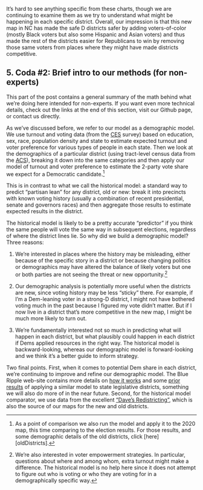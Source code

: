 It’s hard to see anything specific from these charts, though we are
continuing to examine them as we try to understand what might be happening
in each specific district. Overall, our impression is that this new map in NC
has made the safe D districts safer by adding voters-of-color
(mostly Black voters but also some Hispanic and Asian voters) and thus
made the rest of the districts easier for Republicans to win by removing those
same voters from places where they might have made districts competitive.

## 5. Coda #2: Brief intro to our methods (for non-experts)
This part of the post contains a general summary of the math behind what we’re
doing here intended for non-experts. If you want even more technical details,
check out the links at the end of this section,
visit our Github page, or contact us directly.

As we’ve discussed before, we refer to our model as a demographic model.
We use turnout and voting data (from the [CES][CES] survey) based on education,
sex, race, population density and state to estimate expected turnout and voter
preference for various types of people in each state.
Then we look at the demographics of a particular district
(using tract-level census data from the [ACS][ACS]), breaking it down into
the same categories and then apply our model of turnout and voter preference
to estimate the 2-party vote share we expect for a Democratic candidate.[^old]

[^old]: As a point of comparison we also run the model and apply it to the 2020
map, this time comparing to the election results.  For those results, and some
demographic details of the old districts, click [here][oldDistricts].

This is in contrast to what we call the historical model: a
standard way to predict “partisan lean” for any district,
old or new: break it into precincts with known voting history
(usually a combination of recent presidential, senate and governors races)
and then aggregate those results to estimate expected results in the district.

The historical model is likely to be a pretty accurate “predictor” if you think
the same people will vote the same way in subsequent elections,
regardless of where the district lines lie. So why did we build a
demographic model? Three reasons:

1.	We’re interested in places where the history may be misleading, either because of the specific story
in a district or because changing politics or demographics may have altered the balance of likely voters
but one or both parties are not seeing the threat or new opportunity.[^empowerment]

2.	Our demographic analysis is potentially more useful when the districts are new,
since voting history may be less “sticky” there. For example, if I’m a Dem-leaning voter
in a strong-D district, I might not have bothered voting much in the past because I
figured my vote didn’t matter. But if I now live in a district that’s more competitive
in the new map, I might be much more likely to turn out.

3.	We’re fundamentally interested not so much in predicting what will happen in each district,
but what plausibly could happen in each district if Dems applied resources in the right way.
The historical model is backward-looking, whereas our demographic model is forward-looking
and we think it’s a better guide to inform strategy.

Two final points. First, when it comes to potential Dem share in each district,
we’re continuing to improve and refine our demographic model. The Blue Ripple
web-site contains more details on [how it works][methods] and
some [prior results][VASLModel] of applying a similar model to state legislative
districts, something we will also do more of in the near future.
Second, for the historical model comparator, we use data from the excellent
[“Dave’s Redistricting”][DavesR],
which is also the source of our maps for the new and old districts.

[^empowerment]:	We’re also interested in voter empowerment strategies. In particular,
questions about where and among whom, extra turnout might make a difference.
The historical model is no help here since it does not attempt to figure out who is voting
or who they are voting for in a demographically specific way.

[DavesR]: https://davesredistricting.org/maps#aboutus
[methods]: https://blueripple.github.io/explainer/model/ElectionModel/post.html
[VASLModel]: https://blueripple.github.io/research/StateLeg/VA1/post.html
[CES]: https://cces.gov.harvard.edu
[ACS]: https://www.census.gov/programs-surveys/acs/
